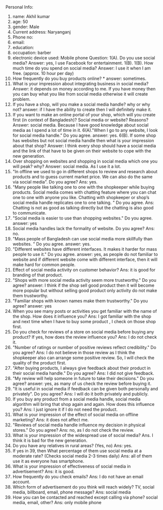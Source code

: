 Personal Info:
1. name: Akhil kumar
2. age: 50
3. gender: Male
4. Current address: Naryanganj
5. Phone no:
6. email:
7. education:
8. occupation: barber
9. electronic device used: Mobile phone
Question:
1(A). Do you use social media?
Answer: yes, I use Facebook for entertainment.
1(B). 1(B). How much time do you spend on social media?
Answer: I use it when I am free. (approx. 10 hour per day)
2. How frequently do you buy products online? *
answer: sometimes.
3. What is your impression about integrating business in social media?
Answer: it depends on money according to me. If you have money then you can buy
what you like from social media otherwise it will create problem.
4. If you have a shop, will you make a social media handle? why or why not?
answer: if I have the ability to create then I will definitely make it.
5. If you want to make an online portal of your shop, which will you create first (in context of
Bangladesh)? Social media or website? Reasons?
Answer: social media. Because I have good knowledge about social media as I spend a
lot of time in it.
6(A)."When I go to any website, I look for social media handle." Do you agree.
answer: yes.
6(B). If some shop has websites but not social media handle then what is your impression about that
shop?
Answer: I think every shop should have a social media and the link of that have to be
given on their website to cope with the new generation.
7. Over shopping on websites and shopping in social media which one you will peak? why?
Answer: social media. As I use it a lot.
8. "In offline we used to go in different shops to review and research about products and to guess
current market price. We can also do the same via social media". Do you agree?
Ans: yes.
9. "Many people like talking one to one with the shopkeeper while buying products. Social media
comes with chatting feature where you can chat one to one with anyone you like. Chatting with
shopkeeper or shop’s social media handle replicates one to one talking. " Do you agree.
Ans: Chatting is not as good as talking directly but the chatting is also good to communicate.
10. "Social media is easier to use than shopping websites." Do you agree.
answer: yes
11. Social media handles lack the formality of website. Do you agree?
Ans: no.
12. "Mass people of Bangladesh can use social media more skillfully than websites. " Do you agree.
answer: yes.
13. "Different websites have different interfaces. It makes it harder for mass people to use it." Do you
agree.
answer: yes, as people do not familiar to website and if different website come with
different interface, then it will make hard for common people.
14. Effect of social media activity on customer behavior?
Ans: it is good for branding of that product.
15. "Shops with more social media activity seem more trustworthy." Do you agree?
answer: I think if the shop sell good product then it will become more popular but
without selling good product only activity do not make them trustworthy.
16. "Familiar shops with known names make them trustworthy." Do you agree?
answer: yes
17. When you see many posts or activities you get familiar with the name of the shop. How does it
influence you?
Ans: I got familiar with the shop and next time when I have to buy some product , I check on those shop first.
18. Do you check for reviews of a store on social media before buying any product? If yes, how does
the review influence you?
Ans: I do not check it.
19. "Number of ratings or number of positive reviews reflect credibility." Do you agree?
Ans: I do not believe in those review as I think the shopkeeper also can arrange some positive review.
So, I will check the quality of the product first.
20. "After buying products, I always give feedback about their product in their social media handle."
Do you agree?
Ans: I did not give feedback.
21. "My review will help someone in future to take their decisions." Do you agree?
answer: yes, as many of us check the review before buying it.
22. "It is useful in social media if feedback can be given both personally and privately". Do you agree?
Ans: I will do it both privately and publicly.
23. If you buy any product from a social media handle, social media algorithm will bring that shop
again and again. How does this influence you?
Ans: I just ignore it if I do not need the product.
24. What is your impression of the effect of social media on offline marketing?
Ans: it does not affect me.
25. "Reviews of social media handle influence my decision in physical stores." Do you agree?
Ans: no, as I do not check the review.
26. What is your impression of the widespread use of social media?
Ans. I think it is bad for the new generation.
27. Do you have any relatives in rural areas? (Yes, no)
Ans: yes.
28. If yes in 39, then What percentage of them use social media at a moderate rate? (Checks social
media 2-3 times daily)
Ans: all of them use it as everyone has smartphone.
29. What is your impression of effectiveness of social media in advertisement?
Ans: it is good.
30. How frequently do you check emails?
Ans: I do not have an email account.
31. Which form of advertisement do you think will reach widely? TV, social media, billboard, email,
phone message?
Ans: social media
32. How you can be contacted and reached except calling via phone? social media, email, other?
Ans: only mobile phone
